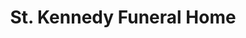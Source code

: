 ---
title: "St. Kennedy Funeral Home"
url: /gbarnga/st-kennedy-funeral-home/
shop: funeral directors
---